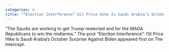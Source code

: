 ```yaml
---
categories: e
title: "“Election Interference” Oil Price Hike Is Saudi Arabia’s October Surprise Against Biden"
---
```

“The Saudis are working to get Trump reelected and for the MAGA Republicans to win the midterms.” 
The post “Election Interference”: Oil Price Hike Is Saudi Arabia’s October Surprise Against Biden appeared first on The Intercept.
